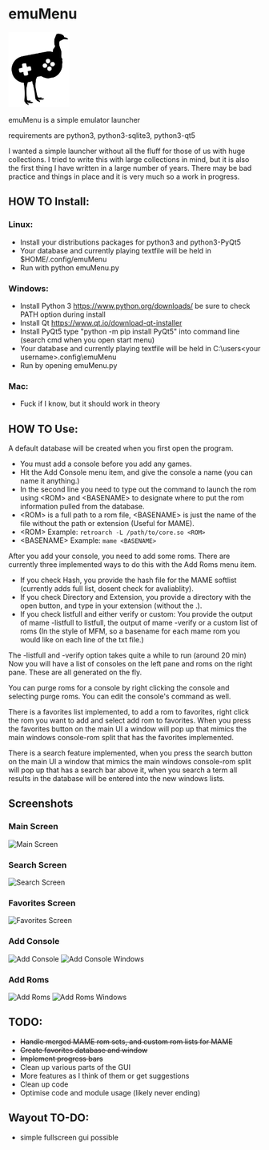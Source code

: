 # emuMenu
<img src="assets/emu_black_silhouette.svg/" height="150">

emuMenu is a simple emulator launcher

requirements are python3, python3-sqlite3, python3-qt5


I wanted a simple launcher without all the fluff for those of us with huge collections. I tried to write
this with large collections in mind, but it is also the first thing I have written in a large number of
years. There may be bad practice and things in place and it is very much so a work in progress.

## HOW TO Install:

### Linux:
* Install your distributions packages for python3 and python3-PyQt5
* Your database and currently playing textfile will be held in $HOME/.config/emuMenu
* Run with python emuMenu.py

### Windows:

* Install Python 3 https://www.python.org/downloads/ be sure to check PATH option during install
* Install Qt https://www.qt.io/download-qt-installer
* Install PyQt5 type "python -m pip install PyQt5" into command line (search cmd when you open start menu)
* Your database and currently playing textfile will be held in C:\users\<your username>\.config\emuMenu
* Run by opening emuMenu.py

### Mac:
* Fuck if I know, but it should work in theory

## HOW TO Use:

A default database will be created when you first open the program.

* You must add a console before you add any games.
* Hit the Add Console menu item, and give the console a name (you can name it anything.)
* In the second line you need to type out the command to launch the rom using \<ROM\> and \<BASENAME\> to designate where to put the rom information pulled from the database. 
* \<ROM\> is a full path to a rom file, \<BASENAME\> is just the name of the file without the path or extension (Useful for MAME).
* \<ROM\> Example: `retroarch -L /path/to/core.so <ROM>`
* \<BASENAME\> Example: `mame <BASENAME>`

After you add your console, you need to add some roms. There are currently three implemented ways to do this with the Add Roms menu item.
* If you check Hash, you provide the hash file for the MAME softlist (currently adds full list, dosent check for avaliablity).
* If you check Directory and Extension, you provide a directory with the open button, and type in your extension (without the .).
* If you check listfull and either verify or custom: You provide the output of mame -listfull to listfull, the output of mame -verify or a custom list of roms (In the style of MFM, so a basename for each mame rom you would like on each line of the txt file.)

The -listfull and -verify option takes quite a while to run (around 20 min)
Now you will have a list of consoles on the left pane and roms on the right pane. These are all generated on the fly.

You can purge roms for a console by right clicking the console and selecting purge roms. You can edit the console's command as well.

There is a favorites list implemented, to add a rom to favorites, right click the rom you want to add and select add rom to favorites.
When you press the favorites button on the main UI a window will pop up that mimics the main windows console-rom split that has the favorites
implemented.

There is a search feature implemented, when you press the search button on the main UI a window that mimics the main windows console-rom split
will pop up that has a search bar above it, when you search a term all results in the database will be entered into the new windows lists.


## Screenshots
### Main Screen
![Main Screen](https://i.imgur.com/wFSral2.png)

### Search Screen
![Search Screen](https://i.imgur.com/24jXCAp.png)

### Favorites Screen
![Favorites Screen](https://i.imgur.com/05rPSNo.png)

### Add Console
![Add Console](https://i.imgur.com/SC1fNsr.png)
![Add Console Windows](https://i.imgur.com/Ga7h9RT.png)

### Add Roms
![Add Roms](https://i.imgur.com/CorLrO5.png)
![Add Roms Windows](https://i.imgur.com/vThyqeW.png)


## TODO:
* ~~Handle merged MAME rom sets, and custom rom lists for MAME~~
* ~~Create favorites database and window~~
* ~~Implement progress bars~~
* Clean up various parts of the GUI
* More features as I think of them or get suggestions
* Clean up code
* Optimise code and module usage (likely never ending)


## Wayout TO-DO:
* simple fullscreen gui possible

